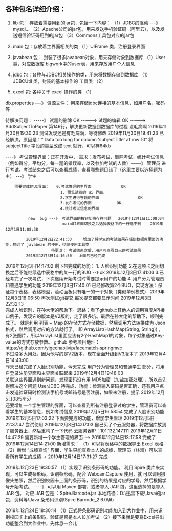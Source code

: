 ## 各种包名详细介绍：
1. lib 包： 存放着需要用到的jar包，包括一下内容：
        （1）JDBC的驱动 ---》 mysql...
        （2）Apache公司的jar包，用来发送手机验证码（阿里云），以及发送短信验证码用到的jar包
        （3）Commons工具包对应的jar包

2. main 包：存放着主界面相关的类
        （1）UIFrame 类，注册登录界面

3. javabean 包： 封装了很多javabean对象，用来存储对象到数据库
        （1）User 类，对应数据库 bigwork中的user表，用来存放用户个人信息

4. jdbc 包：各种与JDBC相关操作的类，用来将数据存储到数据库
        （1）JDBCUtil 类，封装的基本操作的 工具类
        （2）
5. excel 包: 各种关于 excel 操作的类
        （1）
   

db.properties ---》 资源文件： 用来存储jdbc连接的基本信息，如用户名，密码等

待解决问题：
-----》    试题的删除             OK
----->      试题的编辑           OK
----->      AddSubjectToPaper       第146行，解决更新数据到数据库的过程   没毛病啊
                                    2019年11月30日19:30:23     测试发现还是有毛病滴，等待修改
                                    2019年11月30日19:41:23     已经解决，原因是：“ Data too long for column 'subjectTitle' at row 10”
                                                            将 subjectTitle 字段的类型改成 text 就行，可以存64kb

----》 考试管理界面：正在开发中，
        需求：发布考试，删除考试，统计考试信息（例如得分，平均分，每一题的错误率，以及参加考试的人数）-----》 管理员
                进行考试，考试结束之后可以查看成绩，查看哪些题目错了（这里主要以选择题为主）        ---》 学生
                
        需要完成的UI界面：   0.考试管理的主界面             OK
                            1. 预览试卷的 ui 界面，                 
                            2.学生进行答题的界面                 OK
                            3.发布考试的界面           OK
                            4.统计考试信息的界面
                            
              new  bug ---》 考试界面的按钮切换存在问题   2019年12月1日11:08:04    
                             mainUI界面切换之后选择表格中的一行选不到    2019年12月1日11:08:38
                             
             2019年12月2日22:41:33     增加了将学生的考试结果存储到数据库里面的功能，抛弃了 javabean 的使用，彻底使用工具类
                        待更改： 考试结束之后，用户可查看自己的考试结果   
             2019年12月3日14:16:50   上面的已经完成
             
2019年12月3日14:17:02      剩下带完成的功能：
            1. 人脸识别功能
            2.在选项卡之间切换之后不能继续选中表格中的某一行的BUG       --》 ok 2019年12月3日17:41:03
            3.已经考完了一次考试，下次继续开始考试时需要提示用户的功能
            4. 用户分为管理员和普通学生的功能
        2019年12月3日17:40:01          已经修改第2个BUG，实现方法：保证每个表格，表格模型，滚动面板只有唯一的一个对象（类似单例模式）
        2019年12月3日18:06:50         再次测试git提交,每次提交都要显示时间
        2019年12月3日22:32:13      
                完成人脸识别，在孙大佬的帮助下。思路：看了github上其他人的调用百度API接口例子，发现它的版本是V2版的，走了很多坑。最后在孙大佬的帮助下，顺利完成了。
                就是利用     列表 + Map     的存储方式存储数据，然后调用方法转换成为 Json 格式，然后调用对应的方法就行了。
                即 ArrayList(HashMap(String, String))   ，有2张图片，所以ArrayList里面应该有2个HashMap1的对象，每个对象通过Key-value的方式存放参数。
                github 参考项目地址：https://github.com/yigechaojivip/facematch-springmvc  
                不过没多大用处，因为他写的是V2版本，现在全面升级到V3版本了
    2019年12月4日14:43:00      
        昨天已经完成了人脸识别功能，今天完成 用户分为管理员和普通学生 部分，将用户登录注册界面和主界面关联起来
    2019年12月4日19:48:03  
        关联这些界面遇到新问题，发现密码没有用 MD5加密（加盐加密处理），所以首先得解决这个问题
        UserJDBC 待完成，功能：检测输入密码是否正确，还有用户点击发送验证码时检测该手机号或邮箱号是否注册，如果未注册，提示
2019年12月5日08:54:57  
    还要增加一个学生管理的界面，可以查看到所有注册登录过的学生，管理员可以查看学生的基本信息，例如考试信息
2019年12月5日16:58:54
    完成了人脸识别功能
2019年12月5日17:03:22
    下面要完成的功能，增加学生管理
2019年12月5日22:37:47
     尝试使用 
2019年12月8日14:07:03
    自己买了个云服务器，将数据库放到了服务器上，然后重构了一下代码  云服务器IP：101.132.147.111
2019年12月11日14:47:29
    需要新增一个学生管理的界面   --> 2019年12月14日13:17:58     完成了
2019年12月14日14:21:00 
    新增需求：
    （1）可以将表格中的数据导出 Excel 表格
    （2）新增 “成绩查询” 界面，学生只能查看本人的成绩，管理员（林凯）可以查看所有学生的成绩      -> 2019年12月14日17:31:27  完成
    
2019年12月23日19:30:57
    （1）实现了识别条形码的功能。
        利用 Spire 类库来实现，可以生成条形码，识别条形码，配合 WebcamCapture 使用，就
        可以调用摄像头拍照，然后识别校园卡上面的条形码，识别的结果是对应的学号，然后根据学号开始考试。
     ----》 可以用 Maven 部署，或者导入 JAR 包，这里选择的是导入 JAR 包。
            对应 JAR 包是 ：Spire.Barcode.jar   本地路径：D:\迅雷下载\Java的jar包，资料等\Java 条形码识别\Spire.Barcode_2.6.0\lib
          
2019年12月24日18:30:14
    （1）正式将条形码识别功能加入到大作业中，用来识别校园卡上的条形码，验证是否是本人长加考试
    （2）接下来就是要将Excel导出功能整合到大作业中，先休息一会儿
    
 